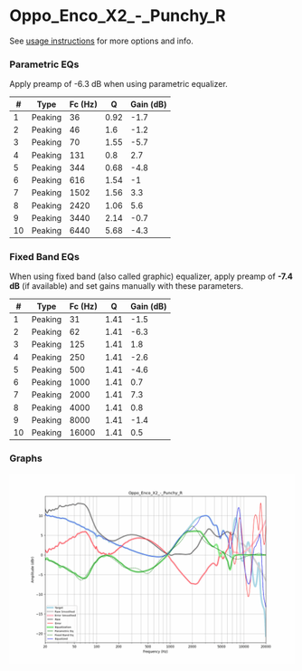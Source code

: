 # Oppo_Enco_X2_-_Punchy_R
See [usage instructions](https://github.com/jaakkopasanen/AutoEq#usage) for more options and info.

### Parametric EQs
Apply preamp of -6.3 dB when using parametric equalizer.

|   # | Type    |   Fc (Hz) |    Q |   Gain (dB) |
|-----|---------|-----------|------|-------------|
|   1 | Peaking |        36 | 0.92 |        -1.7 |
|   2 | Peaking |        46 | 1.6  |        -1.2 |
|   3 | Peaking |        70 | 1.55 |        -5.7 |
|   4 | Peaking |       131 | 0.8  |         2.7 |
|   5 | Peaking |       344 | 0.68 |        -4.8 |
|   6 | Peaking |       616 | 1.54 |        -1   |
|   7 | Peaking |      1502 | 1.56 |         3.3 |
|   8 | Peaking |      2420 | 1.06 |         5.6 |
|   9 | Peaking |      3440 | 2.14 |        -0.7 |
|  10 | Peaking |      6440 | 5.68 |        -4.3 |

### Fixed Band EQs
When using fixed band (also called graphic) equalizer, apply preamp of **-7.4 dB** (if available) and set gains manually with these parameters.

|   # | Type    |   Fc (Hz) |    Q |   Gain (dB) |
|-----|---------|-----------|------|-------------|
|   1 | Peaking |        31 | 1.41 |        -1.5 |
|   2 | Peaking |        62 | 1.41 |        -6.3 |
|   3 | Peaking |       125 | 1.41 |         1.8 |
|   4 | Peaking |       250 | 1.41 |        -2.6 |
|   5 | Peaking |       500 | 1.41 |        -4.6 |
|   6 | Peaking |      1000 | 1.41 |         0.7 |
|   7 | Peaking |      2000 | 1.41 |         7.3 |
|   8 | Peaking |      4000 | 1.41 |         0.8 |
|   9 | Peaking |      8000 | 1.41 |        -1.4 |
|  10 | Peaking |     16000 | 1.41 |         0.5 |

### Graphs
![](./Oppo_Enco_X2_-_Punchy_R.png)
